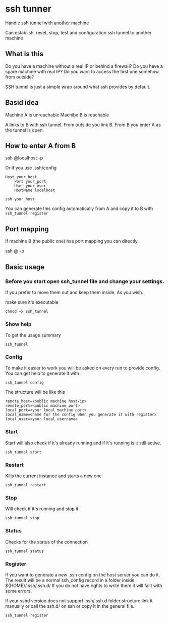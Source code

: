 # ssh tunner

Handle ssh tunnel with another machine

Can establish, reset, stop, test and configuration ssh tunnel to another machine

## What is this

Do you have a machine without a real IP or behind a firewall? Do you have a spare machine with real IP?
Do you want to access the first one somehow from outside?

SSH tunnel is just a simple wrap around what ssh provides by default.

## Basid idea

Machine A is unreachable
Machibe B is reachable

A links to B with ssh tunnel.
From outside you link B.
From B you enter A as the tunnel is open.

## How to enter A from B

ssh <user>@localhost -p <port>

Or if you use .ssh/config

```
Host your_host
    Port your_port
    User your_user
    HostName localhost
```
```
ssh your_host
```

You can generate this config automatically from A and copy it to B with `ssh_tunnel register`

## Port mapping

If machine B (the public one) has port mapping you can directly

ssh <user on A>@<host or ip of B> -p <port that you exposed>

## Basic usage

### Before you start open ssh_tunnel file and change your settings.

If you prefer to move them out and keep them inside. As you wish.

make sure it's executable

```
chmod +x ssh_tunnel
```

### Show help

To get the usage summary

```
ssh_tunnel
```

### Config

To make it easier to work you will be asked on every run to provide config.
You can get help to generate it with :

```
ssh_tunnel config
```

The structure will be like this
```
remote_host=<public machine host/ip>
remote_port=<public machine port>
local_port=<your local machine port>
local_name=<name for the config when you generate it with register>
local_user=<your local username>
```

### Start

Start will also check if it's already running and if it's running is it still active.

```
ssh_tunnel start
```

### Restart

Kills the current instance and starts a new one

```
ssh_tunnel restart
```

### Stop

Will check if it's running and stop it

```
ssh_tunnel stop
```

### Status

Checks for the status of the connection

```
ssh_tunnel status
```

### Register

If you want to generate a new .ssh config on the host server you can do it.
The result will be a normal ssh_config record in a folder inside ${HOME}/.ssh/.ssh.d/<name>
If you do not have rights to write there it will failt with some errors.

If your sshd version does not support .ssh/.ssh.d folder structure link it manually or call the ssh.d/<name> on ssh or copy it in the general file.

```
ssh_tunnel register
```
